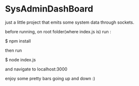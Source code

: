 # SysAdminDashBoard
just a little project that emits some system data through sockets.

before running, on root folder(where index.js is) run :

$ npm install 

then run 

$ node index.js

and navigate to localhost:3000

enjoy some pretty bars going up and down :)

